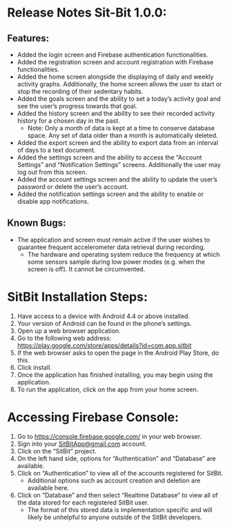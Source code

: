 # Release Notes Sit-Bit 1.0.0:
## Features:
- Added the login screen and Firebase authentication functionalities.
- Added the registration screen and account registration with Firebase functionalities.
- Added the home screen alongside the displaying of daily and weekly activity graphs. Additionally, the home screen allows the user to start or stop the recording of their sedentary habits.
- Added the goals screen and the ability to set a today’s activity goal and see the user’s progress towards that goal.
- Added the history screen and the ability to see their recorded activity history for a chosen day in the past.
  - Note: Only a month of data is kept at a time to conserve database space. Any set of data older than a month is automatically deleted.
- Added the export screen and the ability to export data from an interval of days to a text document.
- Added the settings screen and the ability to access the “Account Settings” and “Notification Settings” screens. Additionally the user may log out from this screen.
- Added the account settings screen and the ability to update the user’s password or delete the user’s account.
- Added the notification settings screen and the ability to enable or disable app notifications.
## Known Bugs:
- The application and screen must remain active if the user wishes to guarantee frequent accelerometer data retrieval during recording.
  - The hardware and operating system reduce the frequency at which some sensors sample during low power modes (e.g. when the screen is off). It cannot be circumvented.
# SitBit Installation Steps:
1. Have access to a device with Android 4.4 or above installed.
2. Your version of Android can be found in the phone’s settings.
3. Open up a web browser application.
4. Go to the following web address: https://play.google.com/store/apps/details?id=com.app.sitbit
5. If the web browser asks to open the page in the Android Play Store, do this.
6. Click install.
7. Once the application has finished installing, you may begin using the application.
8. To run the application, click on the app from your home screen.

# Accessing Firebase Console:
1. Go to https://console.firebase.google.com/ in your web browser.
2. Sign into your SitBitApp@gmail.com account.
3. Click on the “SitBit” project.
4. On the left hand side, options for “Authentication” and “Database” are available.
5. Click on “Authentication” to view all of the accounts registered for SitBit.
   - Additional options such as account creation and deletion are available here.
6. Click on “Database” and then select “Realtime Database” to view all of the data stored for each registered SitBit user.
   - The format of this stored data is implementation specific and will likely be unhelpful to anyone outside of the SitBit developers.
